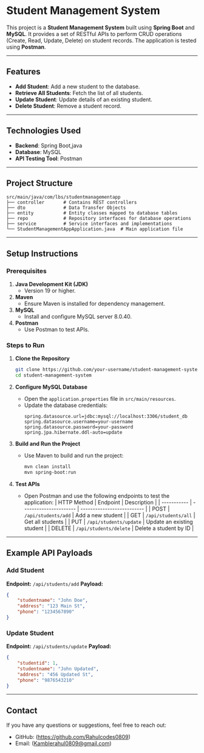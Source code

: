 # Student Management System

This project is a **Student Management System** built using 
**Spring Boot** and **MySQL**. 
It provides a set of RESTful APIs to perform 
CRUD operations (Create, Read, Update, Delete) on student records. 
The application is tested using **Postman**.

---
## Features

- **Add Student**: Add a new student to the database.
- **Retrieve All Students**: Fetch the list of all students.
- **Update Student**: Update details of an existing student.
- **Delete Student**: Remove a student record.
---
## Technologies Used

- **Backend**: Spring Boot,java
- **Database**: MySQL
- **API Testing Tool**: Postman
---
## Project Structure
```
src/main/java/com/lbs/studentmanagementapp
├── controller       # Contains REST controllers
├── dto              # Data Transfer Objects
├── entity           # Entity classes mapped to database tables
├── repo             # Repository interfaces for database operations
├── service          # Service interfaces and implementations
└── StudentManagementAppApplication.java  # Main application file
```
---
## Setup Instructions
### Prerequisites
1. **Java Development Kit (JDK)**
   - Version 19 or higher.
2. **Maven**
   - Ensure Maven is installed for dependency management.
3. **MySQL**
   - Install and configure MySQL server 8.0.40.
4. **Postman**
   - Use Postman to test APIs.

### Steps to Run
1. **Clone the Repository**

   ```bash
   git clone https://github.com/your-username/student-management-system.git
   cd student-management-system
   ```
2. **Configure MySQL Database**

   - Open the `application.properties` file in `src/main/resources`.
   - Update the database credentials:
     ```properties
     spring.datasource.url=jdbc:mysql://localhost:3306/student_db
     spring.datasource.username=your-username
     spring.datasource.password=your-password
     spring.jpa.hibernate.ddl-auto=update
     ```
3. **Build and Run the Project**

   - Use Maven to build and run the project:
     ```bash
     mvn clean install
     mvn spring-boot:run
     ```
4. **Test APIs**

   - Open Postman and use the following endpoints to test the application:
     | HTTP Method | Endpoint               | Description                |
     | ----------- | ---------------------- | -------------------------- |
     | POST        | `/api/students/add`    | Add a new student          |
     | GET         | `/api/students/all`    | Get all students           |
     | PUT         | `/api/students/update` | Update an existing student |
     | DELETE      | `/api/students/delete` | Delete a student by ID     |
---
## Example API Payloads
### Add Student
**Endpoint:** `/api/students/add`
**Payload:**
```json
{
    "studentname": "John Doe",
    "address": "123 Main St",
    "phone": "1234567890"
}
```
### Update Student
**Endpoint:** `/api/students/update`
**Payload:**
```json
{
    "studentid": 1,
    "studentname": "John Updated",
    "address": "456 Updated St",
    "phone": "9876543210"
}
```
---
## Contact

If you have any questions or suggestions, feel free to reach out:

- GitHub: (https://github.com/Rahulcodes0809)
- Email: (Kamblerahul0809@gmail.com)




